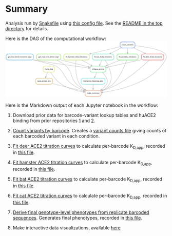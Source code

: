 # Summary

Analysis run by [Snakefile](../../Snakefile)
using [this config file](../../config.yaml).
See the [README in the top directory](../../README.md)
for details.

Here is the DAG of the computational workflow:
![dag.svg](dag.svg)

Here is the Markdown output of each Jupyter notebook in the
workflow:

1. Download prior data for barcode-variant lookup tables and huACE2 binding from prior repositories [1](https://github.com/jbloomlab/SARS-CoV-2-RBD_DMS) and [2](https://github.com/jbloomlab/SARS-CoV-2-RBD_DMS_Omicron).

2. [Count variants by barcode](count_variants.md).
   Creates a [variant counts file](../counts/variant_counts.csv.gz)
   giving counts of each barcoded variant in each condition.

3. [Fit deer ACE2 titration curves](compute_deer-ACE2_Kd.md) to calculate per-barcode K<sub>D,app</sub>, recorded in [this file](../binding_scores/deer-ACE2_bc_binding.csv).

4. [Fit hamster ACE2 titration curves](compute_hamster-ACE2_Kd.md) to calculate per-barcode K<sub>D,app</sub>, recorded in [this file](../binding_scores/hamster-ACE2_bc_binding.csv).

5. [Fit bat ACE2 titration curves](compute_bat-ACE2_Kd.md) to calculate per-barcode K<sub>D,app</sub>, recorded in [this file](../binding_scores/bat-ACE2_bc_binding.csv).

6. [Fit cat ACE2 titration curves](compute_cat-ACE2_Kd.md) to calculate per-barcode K<sub>D,app</sub>, recorded in [this file](../binding_scores/cat-ACE2_bc_binding.csv).

7. [Derive final genotype-level phenotypes from replicate barcoded sequences](collapse_scores.md).
   Generates final phenotypes, recorded in [this file](../final_variant_scores/final_variant_scores.csv).

8. Make interactive data visualizations, available [here](https://tstarrlab.github.io/SARS-CoV-2-RBD_DMS_animal-ACE2/)